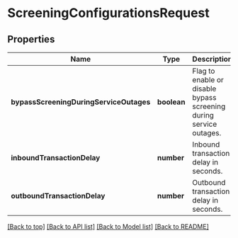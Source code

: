 # ScreeningConfigurationsRequest

## Properties

|Name | Type | Description | Notes|
|------------ | ------------- | ------------- | -------------|
|**bypassScreeningDuringServiceOutages** | **boolean** | Flag to enable or disable bypass screening during service outages. | [optional] [default to undefined]|
|**inboundTransactionDelay** | **number** | Inbound transaction delay in seconds. | [optional] [default to undefined]|
|**outboundTransactionDelay** | **number** | Outbound transaction delay in seconds. | [optional] [default to undefined]|




[[Back to top]](#) [[Back to API list]](../../README.md#documentation-for-api-endpoints) [[Back to Model list]](../../README.md#documentation-for-models) [[Back to README]](../../README.md)
